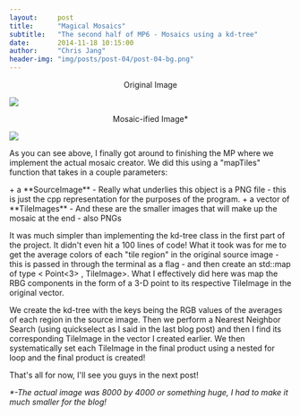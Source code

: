 ```yaml
---
layout:     post
title:      "Magical Mosaics"
subtitle:   "The second half of MP6 - Mosaics using a kd-tree"
date:       2014-11-18 10:15:00
author:     "Chris Jang"
header-img: "img/posts/post-04/post-04-bg.png"
---
```

<p align="center"> Original Image </p>
<img class="img-responsive" src="{{ site.baseurl }}/img/posts/post-04/tesla-model-s.png" align="middle">

<p align="center"> Mosaic-ified Image* </p>
<img class="img-responsive" src="{{ site.baseurl }}/img/posts/post-04/tesla-model-s-mosaic.png" align="middle">

<p> As you can see above, I finally got around to finishing the MP where we implement the actual mosaic creator. We did this using a "mapTiles" function that takes in a couple parameters: </p>
+ a **SourceImage** - Really what underlies this object is a PNG file - this is just the cpp representation for the purposes of the program.
+ a vector of **TileImages** - And these are the smaller images that will make up the mosaic at the end - also PNGs

<p> It was much simpler than implementing the kd-tree class in the first part of the project. It didn't even hit a 100 lines of code! What it took was for me to get the average colors of each "tile region" in the original source image - this is passed in through the terminal as a flag - and then create an std::map of type < Point<3> , TileImage>. What I effectively did here was map the RBG components in the form of a 3-D point to its respective TileImage in the original vector.</p>

<p> We create the kd-tree with the keys being the RGB values of the averages of each region in the source image. Then we perform a Nearest Neighbor Search (using quickselect as I said in the last blog post) and then I find its corresponding TileImage in the vector I created earlier. We then systematically set each TileImage in the final product using a nested for loop and the final product is created! </p>

<p> That's all for now, I'll see you guys in the next post! </p>

<p> <i>*-The actual image was 8000 by 4000 or something huge, I had to make it much smaller for the blog!</i> </p>
